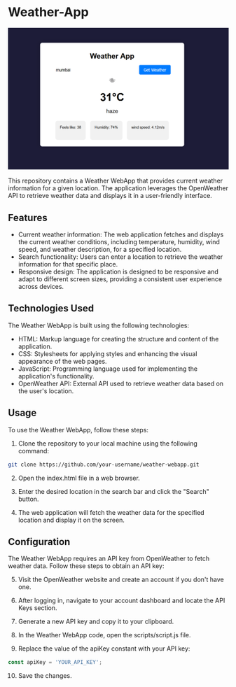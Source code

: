# Weather-App
![Weather App](image.png)

This repository contains a Weather WebApp that provides current weather information for a given location. The application leverages the OpenWeather API to retrieve weather data and displays it in a user-friendly interface.
## Features
- Current weather information: The web application fetches and displays the current weather conditions, including temperature, humidity, wind speed, and weather     description, for a specified location.
- Search functionality: Users can enter a location to retrieve the weather information for that specific place.
- Responsive design: The application is designed to be responsive and adapt to different screen sizes, providing a consistent user experience across devices.

## Technologies Used
The Weather WebApp is built using the following technologies: 
- HTML: Markup language for creating the structure and content of the application.
- CSS: Stylesheets for applying styles and enhancing the visual appearance of the web pages.
- JavaScript: Programming language used for implementing the application's functionality.
- OpenWeather API: External API used to retrieve weather data based on the user's location.

## Usage

To use the Weather WebApp, follow these steps:

1. Clone the repository to your local machine using the following command:

``` bash
git clone https://github.com/your-username/weather-webapp.git
```

2. Open the index.html file in a web browser.

3. Enter the desired location in the search bar and click the "Search" button.

4. The web application will fetch the weather data for the specified location and display it on the screen.

## Configuration

The Weather WebApp requires an API key from OpenWeather to fetch weather data. Follow these steps to obtain an API key:

5. Visit the OpenWeather website and create an account if you don't have one.

6. After logging in, navigate to your account dashboard and locate the API Keys section.

7. Generate a new API key and copy it to your clipboard.

8. In the Weather WebApp code, open the scripts/script.js file.

9. Replace the value of the apiKey constant with your API key:

```javascript
const apiKey = 'YOUR_API_KEY';
```
10. Save the changes.
